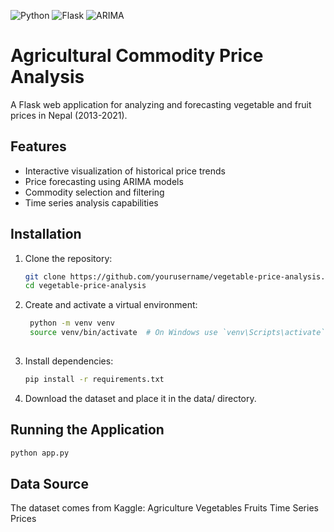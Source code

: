 ![Python](https://img.shields.io/badge/python-3.7+-blue.svg)
![Flask](https://img.shields.io/badge/Flask-2.0+-orange.svg)
![ARIMA](https://img.shields.io/badge/Model-ARIMA-orange)

# Agricultural Commodity Price Analysis

A Flask web application for analyzing and forecasting vegetable and fruit prices in Nepal (2013-2021).

## Features

- Interactive visualization of historical price trends
- Price forecasting using ARIMA models
- Commodity selection and filtering
- Time series analysis capabilities

## Installation

1. Clone the repository:
   ```bash
   git clone https://github.com/yourusername/vegetable-price-analysis.git
   cd vegetable-price-analysis  
2. Create and activate a virtual environment:
   ```bash
    python -m venv venv
    source venv/bin/activate  # On Windows use `venv\Scripts\activate`
 
3. Install dependencies:
   ```bash
   pip install -r requirements.txt
4. Download the dataset and place it in the data/ directory.
## Running the Application
  ```bash
  python app.py
  ```
## Data Source
The dataset comes from Kaggle: Agriculture Vegetables Fruits Time Series Prices
   
